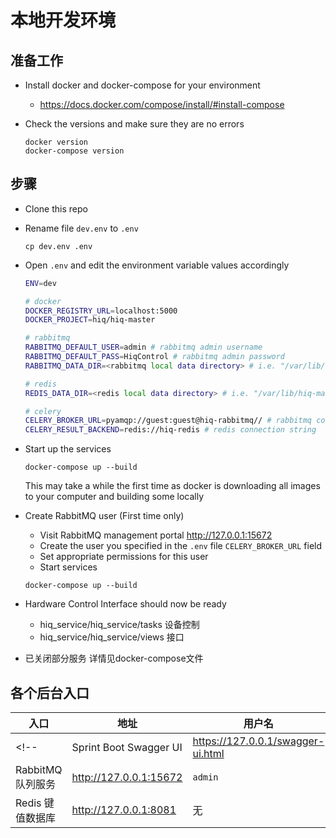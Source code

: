 # 本地开发环境

## 准备工作

- Install docker and docker-compose for your environment
  - https://docs.docker.com/compose/install/#install-compose
- Check the versions and make sure they are no errors

    ```shell
    docker version
    docker-compose version
    ```

## 步骤

- Clone this repo
- Rename file `dev.env` to `.env`

    ```shell
    cp dev.env .env
    ```
    
- Open `.env` and edit the environment variable values accordingly

    ```bash
    ENV=dev
    
	# docker
	DOCKER_REGISTRY_URL=localhost:5000
	DOCKER_PROJECT=hiq/hiq-master
    
    # rabbitmq
    RABBITMQ_DEFAULT_USER=admin # rabbitmq admin username
    RABBITMQ_DEFAULT_PASS=HiqControl # rabbitmq admin password
    RABBITMQ_DATA_DIR=<rabbitmq local data directory> # i.e. "/var/lib/hiq-master/data/rabbitmq"
    
    # redis
    REDIS_DATA_DIR=<redis local data directory> # i.e. "/var/lib/hiq-master/data/redis"
    
    # celery
    CELERY_BROKER_URL=pyamqp://guest:guest@hiq-rabbitmq// # rabbitmq connection string
    CELERY_RESULT_BACKEND=redis://hiq-redis # redis connection string
    ```

- Start up the services 

    ```text
    docker-compose up --build
    ```
    This may take a while the first time as docker is downloading all images to your computer and building some locally
    
- Create RabbitMQ user (First time only)
    - Visit RabbitMQ management portal http://127.0.0.1:15672
    - Create the user you specified in the `.env` file `CELERY_BROKER_URL` field
	- Set appropriate permissions for this user
    - Start services
    
    ```text
    docker-compose up --build
    ```

- Hardware Control Interface should now be ready
    - hiq_service/hiq_service/tasks 设备控制
    - hiq_service/hiq_service/views 接口

- 已关闭部分服务 详情见docker-compose文件

## 各个后台入口

|入口|地址|用户名|密码|
|-|-|-|-|
<!-- |Sprint Boot Swagger UI|https://127.0.0.1/swagger-ui.html|无|无| -->
|RabbitMQ 队列服务|http://127.0.0.1:15672|`admin`|`HiqControl`|
|Redis 键值数据库|http://127.0.0.1:8081|无|无|

